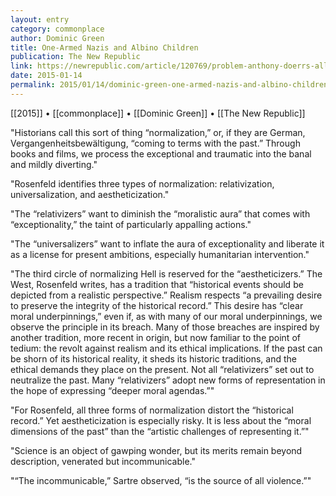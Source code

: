 ```yaml
---
layout: entry
category: commonplace
author: Dominic Green
title: One-Armed Nazis and Albino Children
publication: The New Republic
link: https://newrepublic.com/article/120769/problem-anthony-doerrs-all-light-we-cannot-see
date: 2015-01-14
permalink: 2015/01/14/dominic-green-one-armed-nazis-and-albino-children
---
```


[[2015]] • [[commonplace]] • [[Dominic Green]] • [[The New Republic]]

"Historians call this sort of thing “normalization,” or, if they are German, Vergangenheitsbewältigung, “coming to terms with the past.” Through books and films, we process the exceptional and traumatic into the banal and mildly diverting."
 
"Rosenfeld identifies three types of normalization: relativization, universalization, and aestheticization."

"The “relativizers” want to diminish the “moralistic aura” that comes with “exceptionality,” the taint of particularly appalling actions."
 
"The “universalizers” want to inflate the aura of exceptionality and liberate it as a license for present ambitions, especially humanitarian intervention."

"The third circle of normalizing Hell is reserved for the “aestheticizers.” The West, Rosenfeld writes, has a tradition that “historical events should be depicted from a realistic perspective.” Realism respects “a prevailing desire to preserve the integrity of the historical record.” This desire has “clear moral underpinnings,” even if, as with many of our moral underpinnings, we observe the principle in its breach. Many of those breaches are inspired by another tradition, more recent in origin, but now familiar to the point of tedium: the revolt against realism and its ethical implications. If the past can be shorn of its historical reality, it sheds its historic traditions, and the ethical demands they place on the present. Not all “relativizers” set out to neutralize the past. Many “relativizers” adopt new forms of representation in the hope of expressing “deeper moral agendas.”"

"For Rosenfeld, all three forms of normalization distort the “historical record.” Yet aestheticization is especially risky. It is less about the “moral dimensions of the past” than the “artistic challenges of representing it.”"

"Science is an object of gawping wonder, but its merits remain beyond description, venerated but incommunicable."
 
"“The incommunicable,” Sartre observed, “is the source of all violence.”"
